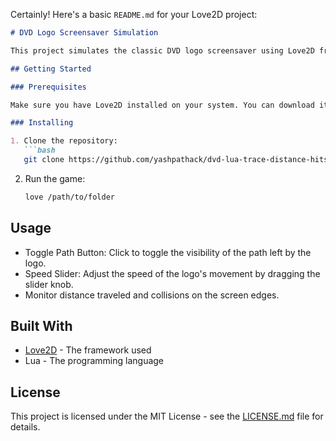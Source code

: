 Certainly! Here's a basic `README.md` for your Love2D project:

```markdown
# DVD Logo Screensaver Simulation

This project simulates the classic DVD logo screensaver using Love2D framework. The logo bounces around the screen, leaving a trail of its path and playing a collision sound when it hits the screen edges.

## Getting Started

### Prerequisites

Make sure you have Love2D installed on your system. You can download it from [Love2D.org](https://love2d.org/).

### Installing

1. Clone the repository:
   ```bash
   git clone https://github.com/yashpathack/dvd-lua-trace-distance-hits.git
   ```
2. Run the game:
   ```bash
   love /path/to/folder
   ```

## Usage

- Toggle Path Button: Click to toggle the visibility of the path left by the logo.
- Speed Slider: Adjust the speed of the logo's movement by dragging the slider knob.
- Monitor distance traveled and collisions on the screen edges.

## Built With

- [Love2D](https://love2d.org/) - The framework used
- Lua - The programming language


## License

This project is licensed under the MIT License - see the [LICENSE.md](LICENSE.md) file for details.
```